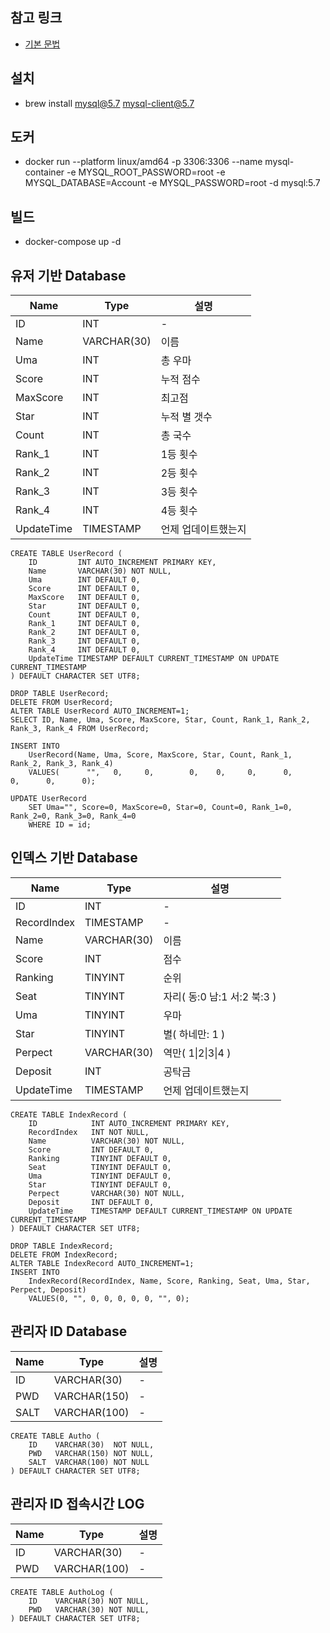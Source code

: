 ## 참고 링크
* [기본 문법](http://www.tcpschool.com/mysql/mysql_basic_syntax)

## 설치
* brew install mysql@5.7 mysql-client@5.7

## 도커
* docker run --platform linux/amd64 -p 3306:3306 --name mysql-container -e MYSQL_ROOT_PASSWORD=root -e MYSQL_DATABASE=Account -e MYSQL_PASSWORD=root -d mysql:5.7

## 빌드
* docker-compose up -d

## 유저 기반 Database
| Name       | Type        | 설명                |
| ---------- | ----------- | ------------------- |
| ID         | INT         | -                   |
| Name       | VARCHAR(30) | 이름                |
| Uma        | INT         | 총 우마             |
| Score      | INT         | 누적 점수           |
| MaxScore   | INT         | 최고점              |
| Star       | INT         | 누적 별 갯수        |
| Count      | INT         | 총 국수             |
| Rank_1     | INT         | 1등 횟수            |
| Rank_2     | INT         | 2등 횟수            |
| Rank_3     | INT         | 3등 횟수            |
| Rank_4     | INT         | 4등 횟수            |
| UpdateTime | TIMESTAMP   | 언제 업데이트했는지 |

```
CREATE TABLE UserRecord (
    ID         INT AUTO_INCREMENT PRIMARY KEY,
    Name       VARCHAR(30) NOT NULL,
    Uma        INT DEFAULT 0,
    Score      INT DEFAULT 0,
    MaxScore   INT DEFAULT 0,
    Star       INT DEFAULT 0,
    Count      INT DEFAULT 0,
    Rank_1     INT DEFAULT 0,
    Rank_2     INT DEFAULT 0,
    Rank_3     INT DEFAULT 0,
    Rank_4     INT DEFAULT 0,
    UpdateTime TIMESTAMP DEFAULT CURRENT_TIMESTAMP ON UPDATE CURRENT_TIMESTAMP
) DEFAULT CHARACTER SET UTF8;
```
```
DROP TABLE UserRecord;
DELETE FROM UserRecord;
ALTER TABLE UserRecord AUTO_INCREMENT=1;
SELECT ID, Name, Uma, Score, MaxScore, Star, Count, Rank_1, Rank_2, Rank_3, Rank_4 FROM UserRecord;

INSERT INTO 
    UserRecord(Name, Uma, Score, MaxScore, Star, Count, Rank_1, Rank_2, Rank_3, Rank_4) 
    VALUES(      "",   0,     0,        0,    0,     0,      0,      0,      0,      0);

UPDATE UserRecord
    SET Uma="", Score=0, MaxScore=0, Star=0, Count=0, Rank_1=0, Rank_2=0, Rank_3=0, Rank_4=0
    WHERE ID = id;
```

## 인덱스 기반 Database
| Name        | Type        | 설명                        |
| ----------- | ----------- | --------------------------- |
| ID          | INT         | -                           |
| RecordIndex | TIMESTAMP   | -                           |
| Name        | VARCHAR(30) | 이름                        |
| Score       | INT         | 점수                        |
| Ranking     | TINYINT     | 순위                        |
| Seat        | TINYINT     | 자리( 동:0 남:1 서:2 북:3 ) |
| Uma         | TINYINT     | 우마                        |
| Star        | TINYINT     | 별( 하네만: 1 )             |
| Perpect     | VARCHAR(30) | 역만( 1\|2\|3\|4 )          |
| Deposit     | INT         | 공탁금                      |
| UpdateTime  | TIMESTAMP   | 언제 업데이트했는지         |

```
CREATE TABLE IndexRecord (
    ID            INT AUTO_INCREMENT PRIMARY KEY,
    RecordIndex   INT NOT NULL,
    Name          VARCHAR(30) NOT NULL,
    Score         INT DEFAULT 0,
    Ranking       TINYINT DEFAULT 0,
    Seat          TINYINT DEFAULT 0,
    Uma           TINYINT DEFAULT 0,
    Star          TINYINT DEFAULT 0,
    Perpect       VARCHAR(30) NOT NULL,
    Deposit       INT DEFAULT 0,
    UpdateTime    TIMESTAMP DEFAULT CURRENT_TIMESTAMP ON UPDATE CURRENT_TIMESTAMP
) DEFAULT CHARACTER SET UTF8;
```
```
DROP TABLE IndexRecord;
DELETE FROM IndexRecord;
ALTER TABLE IndexRecord AUTO_INCREMENT=1;
INSERT INTO 
    IndexRecord(RecordIndex, Name, Score, Ranking, Seat, Uma, Star, Perpect, Deposit) 
    VALUES(0, "", 0, 0, 0, 0, 0, "", 0);
```

## 관리자 ID Database
| Name | Type         | 설명 |
| ---- | ------------ | ---- |
| ID   | VARCHAR(30)  | -    |
| PWD  | VARCHAR(150) | -    |
| SALT | VARCHAR(100) | -    |

```
CREATE TABLE Autho (
    ID    VARCHAR(30)  NOT NULL,
    PWD   VARCHAR(150) NOT NULL,
    SALT  VARCHAR(100) NOT NULL
) DEFAULT CHARACTER SET UTF8;

```

## 관리자 ID 접속시간 LOG
| Name | Type         | 설명 |
| ---- | ------------ | ---- |
| ID   | VARCHAR(30)  | -    |
| PWD  | VARCHAR(100) | -    |

```
CREATE TABLE AuthoLog (
    ID    VARCHAR(30) NOT NULL,
    PWD   VARCHAR(30) NOT NULL,
) DEFAULT CHARACTER SET UTF8;
```